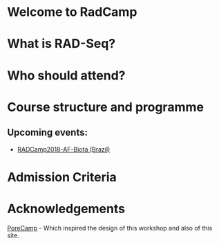 # Welcome to RadCamp


# What is RAD-Seq?

# Who should attend?


# Course structure and programme


## Upcoming events:

* [RADCamp2018-AF-Biota (Brazil)](AF-Biota/index.md)

# Admission Criteria

# Acknowledgements

[PoreCamp](https://porecamp.github.io/) - Which inspired the design of this workshop and also of this site.
